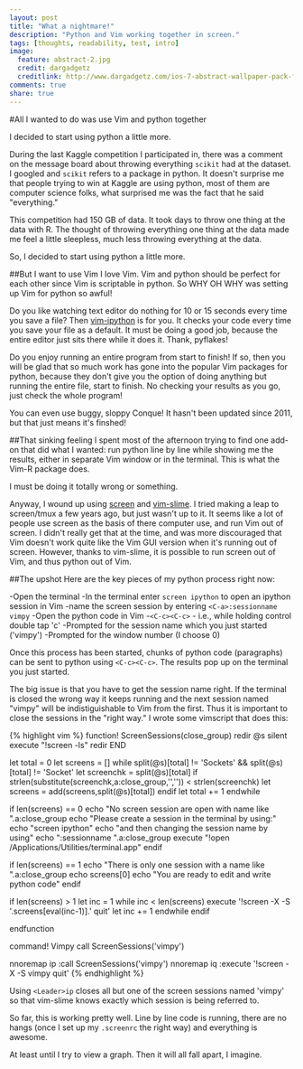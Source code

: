 ```yaml
---
layout: post
title: "What a nightmare!"
description: "Python and Vim working together in screen."
tags: [thoughts, readability, test, intro]
image:
  feature: abstract-2.jpg
  credit: dargadgetz
  creditlink: http://www.dargadgetz.com/ios-7-abstract-wallpaper-pack-for-iphone-5-and-ipod-touch-retina/
comments: true
share: true
---
```


#All I wanted to do was use Vim and python together

I decided to start using python a little more. 

During the last Kaggle competition I participated in, 
there was a comment on the message board about throwing everything `scikit` 
had at the dataset. I googled and `scikit` refers to a package in python.
It doesn't surprise me that people trying to win at Kaggle are using python, 
most of them are computer science folks, what surprised me was the fact that 
he said "everything."

This competition had 150 GB of data. 
It took days to throw one thing at the data with R. 
The thought of throwing everything one thing at the data made me feel a little sleepless,
much less throwing everything at the data.

So, I decided to start using python a little more.

##But I want to use Vim
I love Vim. 
Vim and python should be perfect for each other since Vim is scriptable in python.
So WHY OH WHY was setting up Vim for python so awful!

Do you like watching text editor do nothing for 10 or 15 seconds every time you save a file?
Then [vim-ipython](https://github.com/ivanov/vim-ipython) is for you. 
It checks your code every time you save your file as a default.
It must be doing a good job, because the entire editor just sits there while it does it.
Thank, pyflakes!

Do you enjoy running an entire program from start to finish! 
If so, then you will be glad that so much work has gone into the
popular Vim packages for python, because they don't give you the option of doing
anything but running the entire file, start to finish.
No checking your results as you go, just check the whole program!

You can even use buggy, sloppy Conque! It hasn't been updated since 2011, but that
just means it's finshed!

##That sinking feeling
I spent most of the afternoon trying to find one add-on that did what I wanted: 
run python line by line while showing me the results, either in separate Vim window 
or in the terminal. This is what the Vim-R package does. 

I must be doing it totally wrong or something.

Anyway, I wound up using [screen](http://www.gnu.org/software/screen/) and [vim-slime](http://tarnbarford.net/journal/vimslime).
I tried making a leap to screen/tmux a few years ago, but just wasn't up to it. It seems
like a lot of people use screen as the basis of there computer use, and run Vim
out of screen. I didn't really get that at the time, and was more discouraged that Vim 
doesn't work quite like the Vim GUI version when it's running out of screen.
However, thanks to vim-slime, it is possible to run screen out of Vim, and thus python out of Vim.

##The upshot
Here are the key pieces of my python process right now:

-Open the terminal
-In the terminal enter `screen ipython` to open an ipython session in Vim
-name the screen session by entering `<C-a>:sessionname vimpy`
-Open the python code in Vim
-`<C-c><C-c>` - i.e., while holding control double tap 'c'
-Prompted for the session name which you just started ('vimpy')
-Prompted for the window number (I choose 0)

Once this process has been started, chunks of python code (paragraphs) can be
sent to python using `<C-c><C-c>`. The results pop up on the terminal you just started.

The big issue is that you have to get the session name right. If the terminal 
is closed the wrong way it keeps running and the next session named "vimpy"
will be indistiguishable to Vim from the first. Thus it is important to close the
sessions in the "right way." I wrote some vimscript that does this:

{% highlight vim %}
function! ScreenSessions(close_group)
   redir @s
   silent execute "!screen -ls"
   redir END

   let total = 0
   let screens = []
   while split(@s)[total] != 'Sockets' && split(@s)[total] != 'Socket'
      let screenchk = split(@s)[total]
      if strlen(substitute(screenchk,a:close_group,'','')) < strlen(screenchk)
         let screens = add(screens,split(@s)[total])
      endif
      let total += 1
   endwhile

   if len(screens) == 0
      echo "No screen session are open with name like ".a:close_group
      echo "Please create a session in the terminal by using:"
      echo "screen ipython"
      echo "and then changing the session name by using"
      echo "<C-a>:sessionname ".a:close_group
      execute "!open /Applications/Utilities/terminal.app"
   endif

   if len(screens) == 1
      echo "There is only one session with a name like ".a:close_group
      echo screens[0]
      echo "You are ready to edit and write python code"
   endif

   if len(screens) > 1
      let inc = 1
      while inc < len(screens)
         execute '!screen -X -S '.screens[eval(inc-1)].' quit'
         let inc += 1
      endwhile
   endif

endfunction

command! Vimpy call ScreenSessions('vimpy')

nnoremap <Leader>ip :call ScreenSessions('vimpy')<CR>
nnoremap <Leader>iq :execute '!screen -X -S vimpy quit'<CR>
{% endhighlight %}

Using `<Leader>ip` closes all but one of the screen sessions named 'vimpy' so that 
vim-slime knows exactly which session is being referred to.

So far, this is working pretty well. Line by line code is running, there are no hangs
(once I set up my `.screenrc` the right way) and everything is awesome.

At least until I try to view a graph. Then it will all fall apart, I imagine.
